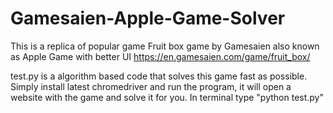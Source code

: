 # Gamesaien-Apple-Game-Solver

This is a replica of popular game Fruit box game by Gamesaien also known as Apple Game with better UI
https://en.gamesaien.com/game/fruit_box/

test.py is a algorithm based code that solves this game fast as possible.
Simply install latest chromedriver and run the program, it will open a website with the game and solve it for you.
In terminal type "python test.py"
